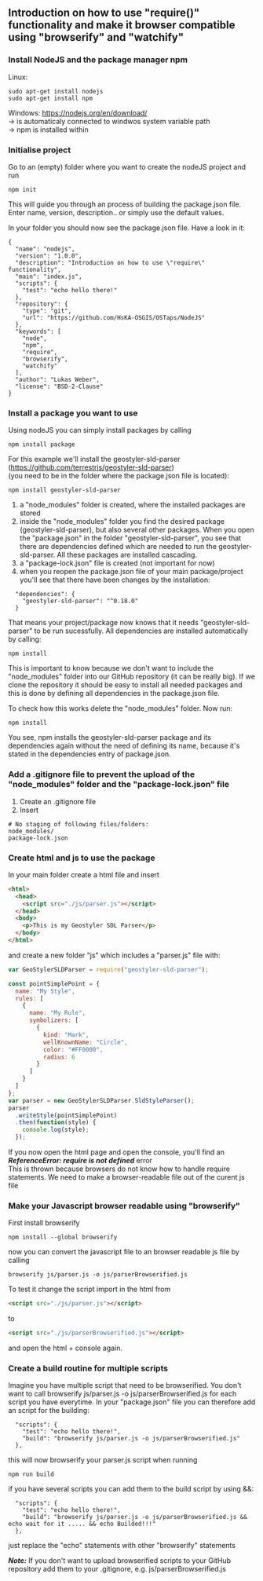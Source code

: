 ## Introduction on how to use "require()" functionality and make it browser compatible using "browserify" and "watchify"

### Install NodeJS and the package manager npm
Linux: 
```
sudo apt-get install nodejs
sudo apt-get install npm
```

Windows:
https://nodejs.org/en/download/<br> 
-> is automaticaly connected to windwos system variable path<br> 
-> npm is installed within

### Initialise project
Go to an (empty) folder where you want to create the nodeJS project and run
```
npm init
```

This will guide you through an process of building the package.json file.
Enter name, version, description.. or simply use the default values.

In your folder you should now see the package.json file. 
Have a look in it:
```
{
  "name": "nodejs",
  "version": "1.0.0",
  "description": "Introduction on how to use \"require\" functionality",
  "main": "index.js",
  "scripts": {
    "test": "echo hello there!"
  },
  "repository": {
    "type": "git",
    "url": "https://github.com/HsKA-OSGIS/OSTaps/NodeJS"
  },
  "keywords": [
    "node",
    "npm",
    "require",
    "browserify",
    "watchify"
  ],
  "author": "Lukas Weber",
  "license": "BSD-2-Clause"
}

```

### Install a package you want to use
Using nodeJS you can simply install packages by calling 
```
npm install package
```

For this example we'll install the geostyler-sld-parser (https://github.com/terrestris/geostyler-sld-parser)<br> 
(you need to be in the folder where the package.json file is located):
```
npm install geostyler-sld-parser
```
1. a "node_modules" folder is created, where the installed packages are stored
2. inside the "node_modules" folder you find the desired package (geostyler-sld-parser), but also several other packages. When you open the "package.json" in the folder "geostyler-sld-parser", you see that there are dependencies defined which are needed to run the geostyler-sld-parser. All these packages are installed cascading. 
3. a "package-lock.json" file is created (not important for now)
4. when you reopen the package.json file of your main package/project you'll see that there have been changes by the installation:
```
  "dependencies": {
    "geostyler-sld-parser": "^0.18.0"
  }
```
That means your project/package now knows that it needs "geostyler-sld-parser" to be run sucessfully.
All dependencies are installed automatically by calling:
```
npm install
```
This is important to know because we don't want to include the "node_modules" folder into our 
GitHub repository (it can be really big). If we clone the repository it should be easy
to install all needed packages and this is done by defining all dependencies in the package.json file.

To check how this works delete the "node_modules" folder.
Now run:
```
npm install
```
You see, npm installs the geostyler-sld-parser package and its dependencies again without the need of defining its name, because it's stated in the dependencies entry of package.json.

### Add a .gitignore file to prevent the upload of the "node_modules" folder and the "package-lock.json" file

1. Create an .gitignore file
2. Insert
```
# No staging of following files/folders:
node_modules/
package-lock.json
```

### Create html and js to use the package
In your main folder create a html file and insert
```html
<html>
  <head>
    <script src="./js/parser.js"></script>
  </head>
  <body>
    <p>This is my Geostyler SDL Parser</p>
  </body>
</html>
```
and create a new folder "js" which includes a "parser.js" file with:
```javascript
var GeoStylerSLDParser = require("geostyler-sld-parser");

const pointSimplePoint = {
  name: "My Style",
  rules: [
    {
      name: "My Rule",
      symbolizers: [
        {
          kind: "Mark",
          wellKnownName: "Circle",
          color: "#FF0000",
          radius: 6
        }
      ]
    }
  ]
};
var parser = new GeoStylerSLDParser.SldStyleParser();
parser
  .writeStyle(pointSimplePoint)
  .then(function(style) {
    console.log(style);
  });
```

If you now open the html page and open the console, you'll find an ***ReferenceError: require is not defined*** error<br>
This is thrown because browsers do not know how to handle require statements. We need to make a browser-readable file out of the curent js file

### Make your Javascript browser readable using "browserify"
First install browserify
```
npm install --global browserify
```

now you can convert the javascript file to an browser readable js file by calling
```
browserify js/parser.js -o js/parserBrowserified.js
```
To test it change the script import in the html from
```html
<script src="./js/parser.js"></script>
```
to 
```html
<script src="./js/parserBrowserified.js"></script>
```
and open the html + console again.

### Create a build routine for multiple scripts
Imagine you have multiple script that need to be browserified. You don't want to call browserify js/parser.js -o js/parserBrowserified.js
for each script you have everytime. In your "package.json" file you can therefore add an script for the building:

```
  "scripts": {
    "test": "echo hello there!",
	"build": "browserify js/parser.js -o js/parserBrowserified.js"
  },

```

this will now browserify your parser.js script when running 

```
npm run build
```

if you have several scripts you can add them to the build script by using &&:

```
  "scripts": {
    "test": "echo hello there!",
	"build": "browserify js/parser.js -o js/parserBrowserified.js && echo wait for it ..... && echo Builded!!!"
  },

```

just replace the "echo" statements with other "browserify" statements

***Note:*** If you don't want to upload browserified scripts to your GitHub repository add them to your .gitignore, e.g. js/parserBrowserified.js